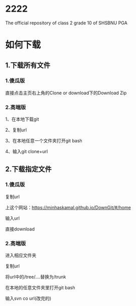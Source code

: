 # 2222
The official repository of class 2 grade 10 of SHSBNU PGA
# 如何下载
## 1.下载所有文件
### 1.傻瓜版
直接点击主页右上角的Clone or download下的Download Zip
### 2.高端版
1、在本地下载git

2、复制url

3、在本地任意一个文件夹打开git bash

4、输入git clone+url

## 2.下载指定文件
### 1.傻瓜版
复制url

上这个网站：https://minhaskamal.github.io/DownGit/#/home

输入url

直接download
### 2.高端版
进入相应文件夹

复制url

将url中的/tree/....替换为/trunk

在本地的任意文件夹里打开git bash

输入svn co url(改完的)
